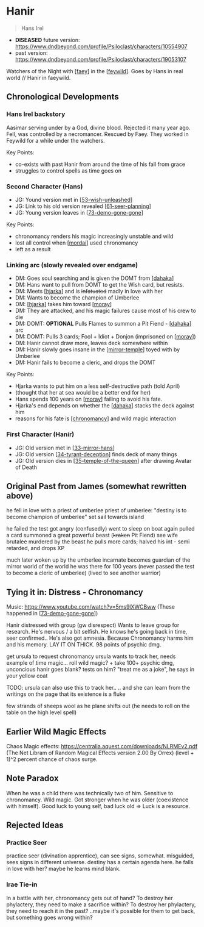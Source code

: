 # Hanir
> Hans Irel

- **DISEASED** future version: https://www.dndbeyond.com/profile/Psiloclast/characters/10554907
- past version: https://www.dndbeyond.com/profile/Psiloclast/characters/19053107

Watchers of the Night with [[faey]] in the [[feywild]].
Goes by Hans in real world // Hanir in faeywild.

## Chronological Developments
### Hans Irel backstory
Aasimar serving under by a God, divine blood.
Rejected it many year ago. Fell, was controlled by a necromancer.
Rescued by Faey. They worked in Feywild for a while under the watchers.

Key Points:
- co-exists with past Hanir from around the time of his fall from grace
- struggles to control spells as time goes on

### Second Character (Hans)
- JG: Yound version met in [[53-wish-unleashed]]
- JG: Link to his old version revealed [[61-seer-planning]]
- JG: Young version leaves in [[73-demo-gone-gone]]

Key Points:
- chronomancy renders his magic increasingly unstable and wild
- lost all control when [[mordai]] used chronomancy
- left as a result

### Linking arc (slowly revealed over endgame)
- DM: Goes soul searching and is given the DOMT from [[dahaka]]
- DM: Hans want to pull from DOMT to get the Wish card, but resists.
- DM: Meets [[hjarka]] and is ~~infatuated~~ madly in love with her
- DM: Wants to become the champion of Umberlee
- DM: [[hjarka]] takes him toward [[moray]]
- DM: They are attacked, and his magic failures cause most of his crew to die
- DM: DOMT: **OPTIONAL** Pulls Flames to summon a Pit Fiend - [[dahaka]] arc
- DM: DOMT: Pulls 3 cards; Fool + Idiot + Donjon (imprisoned on [[moray]])
- DM: Hanir cannot draw more, leaves deck somewhere within
- DM: Hanir slowly goes insane in the [[mirror-temple]] toyed with by Umberlee
- DM: Hanir fails to become a cleric, and drops the DOMT

Key Points:
- Hjarka wants to put him on a less self-destructive path (told April)
- (thought that her at sea would be a better end for her)
- Hans spends 100 years on [[moray]] failing to avoid his fate.
- Hjarka's end depends on whether the [[dahaka]] stacks the deck against him
- reasons for his fate is [[chronomancy]] and wild magic interaction

### First Character (Hanir)
- JG: Old version met in [[33-mirror-hans]]
- JG: Old version [[34-tyrant-deception]] finds deck of many things
- JG: Old version dies in [[35-temple-of-the-queen]] after drawing Avatar of Death


## Original Past from James (somewhat rewritten above)
he fell in love with a priest of umberlee
priest of umberlee: "destiny is to become champion of umberlee"
set sail towards island

he failed the test
got angry (confusedly)
went to sleep on boat again
pulled a card
summoned a great powerful beast (~~kraken~~ Pit Fiend)
see wife brutalee murdered by the beast
he pulls more cards; halved his int - semi retarded, and drops XP

much later
woken up by the umberlee incarnate
becomes guardian of the mirror world of the world
he was there for 100 years
(never passed the test to become a cleric of umberlee)
(lived to see another warrior)

## Tying it in: Distress - Chronomancy
Music: https://www.youtube.com/watch?v=5ms9lXWCBww
(These happened in [[73-demo-gone-gone]])

Hanir distressed with group (gw disrespect)
Wants to leave group for research. He's nervous / a bit selfish.
He knows he's going back in time, seer confirmed..
He's also got amnesia. Because Chronomancy harms him and his memory.
LAY IT ON THICK. 98 points of psychic dmg.

get ursula to request chronomancy
ursula wants to track her, needs example of time magic...
roll wild magic? + take 100+ psychic dmg, unconcious
hanir goes blank? tests on him?
"treat me as a joke", he says in your yellow coat

TODO: ursula can also use this to track her..
.. and she can learn from the writings on the page that its existence is a fluke

few strands of sheeps wool as he plane shifts out
(he needs to roll on the table on the high level spell)

## Earlier Wild Magic Effects
Chaos Magic effects: https://centralia.aquest.com/downloads/NLRMEv2.pdf
(The Net Libram of Random Magical Effects version 2.00 By Orrex)
(level + 1)^2 percent chance of chaos surge.

## Note Paradox
When he was a child there was technically two of him.
Sensitive to chronomancy. Wild magic.
Got stronger when he was older (coexistence with himself).
Good luck to young self, bad luck old => Luck is a resource.


## Rejected Ideas
### Practice Seer
practice seer (divination apprentice), can see signs, somewhat.
misguided, sees signs in different universe. destiny has a certain agenda here.
he falls in love with her?
maybe he learns mind blank.

### Irae Tie-in
In a battle with her, chronomancy gets out of hand?
To destroy her phylactery, they need to make a sacrifice within?
To destroy her phylactery, they need to reach it in the past?
..maybe it's possible for them to get back, but something goes wrong within?

[//begin]: # "Autogenerated link references for markdown compatibility"
[faey]: faey "Faeynore"
[feywild]: ../planar/feywild "Feywild"
[53-wish-unleashed]: ../recaps/53-wish-unleashed "53-wish-unleashed"
[61-seer-planning]: ../recaps/61-seer-planning "61-seer-planning"
[73-demo-gone-gone]: ../recaps/73-demo-gone-gone "73-demo-gone-gone"
[mordai]: mordai "Mordai"
[dahaka]: ../deities/dahaka "Dahaka"
[hjarka]: hjarka "Hjarka"
[moray]: ../seaofbones/moray "Moray"
[mirror-temple]: ../seaofbones/mirror-temple "Mirror Temple"
[chronomancy]: ../rules/chronomancy "Chronomancy"
[33-mirror-hans]: ../recaps/33-mirror-hans "33-mirror-hans"
[34-tyrant-deception]: ../recaps/34-tyrant-deception "34-tyrant-deception"
[35-temple-of-the-queen]: ../recaps/35-temple-of-the-queen "35-temple-of-the-queen"
[//end]: # "Autogenerated link references"
